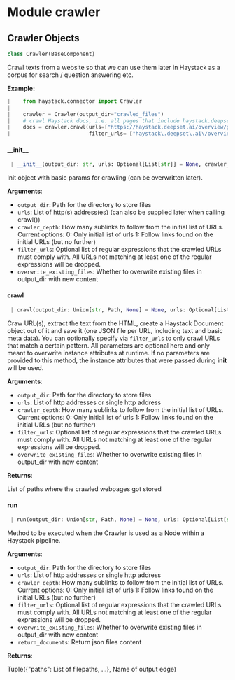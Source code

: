 <a name="crawler"></a>
# Module crawler

<a name="crawler.Crawler"></a>
## Crawler Objects

```python
class Crawler(BaseComponent)
```

Crawl texts from a website so that we can use them later in Haystack as a corpus for search / question answering etc.

**Example:**
```python
|    from haystack.connector import Crawler
|
|    crawler = Crawler(output_dir="crawled_files")
|    # crawl Haystack docs, i.e. all pages that include haystack.deepset.ai/overview/
|    docs = crawler.crawl(urls=["https://haystack.deepset.ai/overview/get-started"],
|                         filter_urls= ["haystack\.deepset\.ai\/overview\/"])
```

<a name="crawler.Crawler.__init__"></a>
#### \_\_init\_\_

```python
 | __init__(output_dir: str, urls: Optional[List[str]] = None, crawler_depth: int = 1, filter_urls: Optional[List] = None, overwrite_existing_files=True)
```

Init object with basic params for crawling (can be overwritten later).

**Arguments**:

- `output_dir`: Path for the directory to store files
- `urls`: List of http(s) address(es) (can also be supplied later when calling crawl())
- `crawler_depth`: How many sublinks to follow from the initial list of URLs. Current options:
    0: Only initial list of urls
    1: Follow links found on the initial URLs (but no further)
- `filter_urls`: Optional list of regular expressions that the crawled URLs must comply with.
    All URLs not matching at least one of the regular expressions will be dropped.
- `overwrite_existing_files`: Whether to overwrite existing files in output_dir with new content

<a name="crawler.Crawler.crawl"></a>
#### crawl

```python
 | crawl(output_dir: Union[str, Path, None] = None, urls: Optional[List[str]] = None, crawler_depth: Optional[int] = None, filter_urls: Optional[List] = None, overwrite_existing_files: Optional[bool] = None) -> List[Path]
```

Craw URL(s), extract the text from the HTML, create a Haystack Document object out of it and save it (one JSON
file per URL, including text and basic meta data).
You can optionally specify via `filter_urls` to only crawl URLs that match a certain pattern.
All parameters are optional here and only meant to overwrite instance attributes at runtime.
If no parameters are provided to this method, the instance attributes that were passed during __init__ will be used.

**Arguments**:

- `output_dir`: Path for the directory to store files
- `urls`: List of http addresses or single http address
- `crawler_depth`: How many sublinks to follow from the initial list of URLs. Current options:
                      0: Only initial list of urls
                      1: Follow links found on the initial URLs (but no further)
- `filter_urls`: Optional list of regular expressions that the crawled URLs must comply with.
                   All URLs not matching at least one of the regular expressions will be dropped.
- `overwrite_existing_files`: Whether to overwrite existing files in output_dir with new content

**Returns**:

List of paths where the crawled webpages got stored

<a name="crawler.Crawler.run"></a>
#### run

```python
 | run(output_dir: Union[str, Path, None] = None, urls: Optional[List[str]] = None, crawler_depth: Optional[int] = None, filter_urls: Optional[List] = None, overwrite_existing_files: Optional[bool] = None, return_documents: Optional[bool] = False) -> Tuple[Dict, str]
```

Method to be executed when the Crawler is used as a Node within a Haystack pipeline.

**Arguments**:

- `output_dir`: Path for the directory to store files
- `urls`: List of http addresses or single http address
- `crawler_depth`: How many sublinks to follow from the initial list of URLs. Current options:
                      0: Only initial list of urls
                      1: Follow links found on the initial URLs (but no further)
- `filter_urls`: Optional list of regular expressions that the crawled URLs must comply with.
                   All URLs not matching at least one of the regular expressions will be dropped.
- `overwrite_existing_files`: Whether to overwrite existing files in output_dir with new content
- `return_documents`: Return json files content

**Returns**:

Tuple({"paths": List of filepaths, ...}, Name of output edge)
